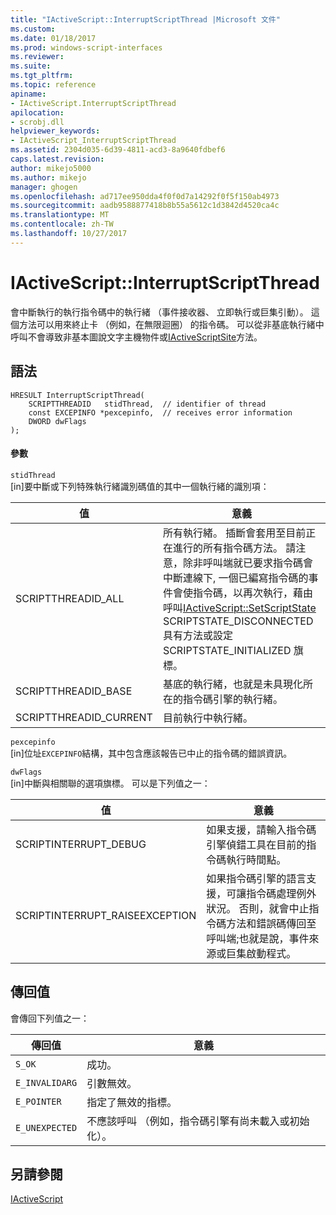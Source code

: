 ```yaml
---
title: "IActiveScript::InterruptScriptThread |Microsoft 文件"
ms.custom: 
ms.date: 01/18/2017
ms.prod: windows-script-interfaces
ms.reviewer: 
ms.suite: 
ms.tgt_pltfrm: 
ms.topic: reference
apiname:
- IActiveScript.InterruptScriptThread
apilocation:
- scrobj.dll
helpviewer_keywords:
- IActiveScript_InterruptScriptThread
ms.assetid: 2304d035-6d39-4811-acd3-8a9640fdbef6
caps.latest.revision: 
author: mikejo5000
ms.author: mikejo
manager: ghogen
ms.openlocfilehash: ad717ee950dda4f0f0d7a14292f0f5f150ab4973
ms.sourcegitcommit: aadb9588877418b8b55a5612c1d3842d4520ca4c
ms.translationtype: MT
ms.contentlocale: zh-TW
ms.lasthandoff: 10/27/2017
---
```

# <a name="iactivescriptinterruptscriptthread"></a>IActiveScript::InterruptScriptThread
會中斷執行的執行指令碼中的執行緒 （事件接收器、 立即執行或巨集引動）。 這個方法可以用來終止卡 （例如，在無限迴圈） 的指令碼。 可以從非基底執行緒中呼叫不會導致非基本圖說文字主機物件或[IActiveScriptSite](../../winscript/reference/iactivescriptsite.md)方法。  
  
## <a name="syntax"></a>語法  
  
```  
HRESULT InterruptScriptThread(  
    SCRIPTTHREADID   stidThread,  // identifier of thread  
    const EXCEPINFO *pexcepinfo,  // receives error information  
    DWORD dwFlags  
);  
```  
  
#### <a name="parameters"></a>參數  
 `stidThread`  
 [in]要中斷或下列特殊執行緒識別碼值的其中一個執行緒的識別項：  
  
|值|意義|  
|-----------|-------------|  
|SCRIPTTHREADID_ALL|所有執行緒。 插斷會套用至目前正在進行的所有指令碼方法。 請注意，除非呼叫端就已要求指令碼會中斷連線下, 一個已編寫指令碼的事件會使指令碼，以再次執行，藉由呼叫[IActiveScript::SetScriptState](../../winscript/reference/iactivescript-setscriptstate.md) SCRIPTSTATE_DISCONNECTED 具有方法或設定 SCRIPTSTATE_INITIALIZED 旗標。|  
|SCRIPTTHREADID_BASE|基底的執行緒，也就是未具現化所在的指令碼引擎的執行緒。|  
|SCRIPTTHREADID_CURRENT|目前執行中執行緒。|  
  
 `pexcepinfo`  
 [in]位址`EXCEPINFO`結構，其中包含應該報告已中止的指令碼的錯誤資訊。  
  
 `dwFlags`  
 [in]中斷與相關聯的選項旗標。 可以是下列值之一：  
  
|值|意義|  
|-----------|-------------|  
|SCRIPTINTERRUPT_DEBUG|如果支援，請輸入指令碼引擎偵錯工具在目前的指令碼執行時間點。|  
|SCRIPTINTERRUPT_RAISEEXCEPTION|如果指令碼引擎的語言支援，可讓指令碼處理例外狀況。 否則，就會中止指令碼方法和錯誤碼傳回至呼叫端;也就是說，事件來源或巨集啟動程式。|  
  
## <a name="return-value"></a>傳回值  
 會傳回下列值之一：  
  
|傳回值|意義|  
|------------------|-------------|  
|`S_OK`|成功。|  
|`E_INVALIDARG`|引數無效。|  
|`E_POINTER`|指定了無效的指標。|  
|`E_UNEXPECTED`|不應該呼叫 （例如，指令碼引擎有尚未載入或初始化）。|  
  
## <a name="see-also"></a>另請參閱  
 [IActiveScript](../../winscript/reference/iactivescript.md)